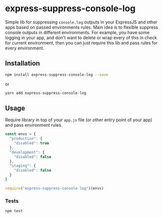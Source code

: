 # express-suppress-console-log

Simple lib for suppressing `console.log` outputs in your ExpressJS and other apps based on passed environments rules. Main idea is to flexible suppress console outputs in different environments. For example, you have some logging in your app, and don't want to delete or wrap every of this in check for current environment, then you can just require this lib and pass rules for every environment.

## Installation

``` bash
npm install express-suppress-console-log --save
```
or

``` bash
yarn add express-suppress-console-log
```

## Usage

Require library in top of your `app.js` file (or other entry point of your app) and pass environment rules.

``` javascript
const envs = {
  "production": {
    "disabled": true
  },
  "development": {
    "disabled": false
  },
  "staging": {
    "disabled": false
  }
}

require("express-suppress-console-log")(envs)
```

### Tests

```bash
npm test
```